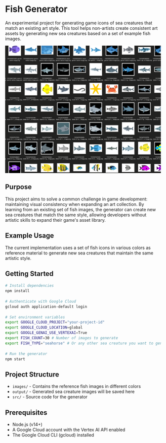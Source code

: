 # Fish Generator

An experimental project for generating game icons of sea creatures that match an existing art style. This tool helps non-artists create consistent art assets by generating new sea creatures based on a set of example fish images.

![Fish Generator](./examples.png)

## Purpose

This project aims to solve a common challenge in game development: maintaining visual consistency when expanding an art collection. By learning from an existing set of fish images, the generator can create new sea creatures that match the same style, allowing developers without artistic skills to expand their game's asset library.

## Example Usage

The current implementation uses a set of fish icons in various colors as reference material to generate new sea creatures that maintain the same artistic style.

## Getting Started

```bash
# Install dependencies
npm install

# Authenticate with Google Cloud
gcloud auth application-default login

# Set environment variables
export GOOGLE_CLOUD_PROJECT="your-project-id"
export GOOGLE_CLOUD_LOCATION=global
export GOOGLE_GENAI_USE_VERTEXAI=True
export FISH_COUNT=30 # Number of images to generate
export FISH_TYPE="seahorse" # Or any other sea creature you want to generate

# Run the generator
npm start
```

## Project Structure

- `images/` - Contains the reference fish images in different colors
- `output/` - Generated sea creature images will be saved here
- `src/` - Source code for the generator

## Prerequisites

- Node.js (v14+)
- A Google Cloud account with the Vertex AI API enabled
- The Google Cloud CLI (gcloud) installed
